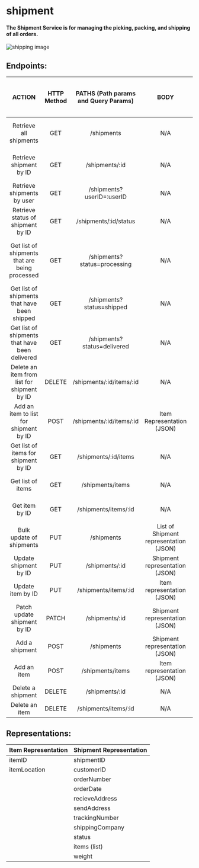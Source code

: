 # shipment
#### The Shipment Service is for managing the picking, packing, and shipping of all orders.

![shipping image](https://media.istockphoto.com/photos/global-business-logistics-import-export-background-and-container-picture-id1266958681?k=20&m=1266958681&s=612x612&w=0&h=VfpQl6Fe83meeTksLdtIvoclXldL2bfD7D9A72WO5nI=)

## Endpoints:
|                     ACTION                     | HTTP Method | PATHS (Path params and Query Params) |                  BODY                  |         SUCCESSFUL RESPONSE (assume Status Code 200)        |
|:----------------------------------------------:|:-----------:|:------------------------------------:|:--------------------------------------:|:-----------------------------------------------------------:|
| Retrieve all shipments                         | GET         | /shipments                           | N/A                                    | List of All Shipments (Shipment Representation)             |
| Retrieve shipment by ID                        | GET         | /shipments/:id                       | N/A                                    | Shipment with given ID (Shipment Representation)            |
| Retrieve shipments by user                     | GET         | /shipments?userID=:userID            | N/A                                    | Shipment representation (JSON)                              |
| Retrieve status of shipment by ID              | GET         | /shipments/:id/status                | N/A                                    | Status of Shipment Requestion                               |
| Get list of shipments that are being processed | GET         | /shipments?status=processing         | N/A                                    | List of shipments being processed (Shipment Representation) |
| Get list of shipments that have been shipped   | GET         | /shipments?status=shipped            | N/A                                    | List of shipped shipments (Shipment Representation)         |
| Get list of shipments that have been delivered | GET         | /shipments?status=delivered          | N/A                                    | List of delivered shipments (Shipment Representation)       |
| Delete an item from list for shipment by ID    | DELETE      | /shipments/:id/items/:id             | N/A                                    | Success Message                                             |
| Add an item to list for shipment by ID         | POST        | /shipments/:id/items/:id             | Item Representation (JSON)             | Success Message                                             |
| Get list of items for shipment by ID           | GET         | /shipments/:id/items                 | N/A                                    | Item Representation (JSON)                                  |
| Get list of items                              | GET         | /shipments/items                     | N/A                                    | List of items (Item Representation)                         |
| Get item by ID                                 | GET         | /shipments/items/:id                 | N/A                                    | Item representation (JSON)                                  |
| Bulk update of shipments                       | PUT         | /shipments                           | List of Shipment representation (JSON) | Success Message                                             |
| Update shipment by ID                          | PUT         | /shipments/:id                       | Shipment representation (JSON)         | Success Message                                             |
| Update item by ID                              | PUT         | /shipments/items/:id                 | Item representation (JSON)             | Success Message                                             |
| Patch update shipment by ID                    | PATCH       | /shipments/:id                       | Shipment representation (JSON)         | Success Message                                             |
| Add a shipment                                 | POST        | /shipments                           | Shipment representation (JSON)         | Success Message                                             |
| Add an item                                    | POST        | /shipments/items                     | Item representation (JSON)             | Success Message                                             |
| Delete a shipment                              | DELETE      | /shipments/:id                       | N/A                                    | Success Message                                             |
| Delete an item                                 | DELETE      | /shipments/items/:id                 | N/A                                    | Success Message                                             |

## Representations:

| Item Representation | Shipment Representation |
|---------------------|-------------------------|
| itemID              | shipmentID              |
| itemLocation        | customerID              |
|                     | orderNumber             |
|                     | orderDate               |
|                     | recieveAddress          |
|                     | sendAddress             |
|                     | trackingNumber          |
|                     | shippingCompany         |
|                     | status                  |
|                     | items (list)            |
|                     | weight                  |
